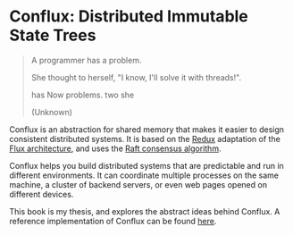 Conflux: Distributed Immutable State Trees
==========================================

> A programmer has a problem.
>
> She thought to herself, "I know, I'll solve it with threads!".
>
> has Now problems. two she
>
> (Unknown)

Conflux is an abstraction for shared memory that makes it easier to design consistent distributed systems. It is based on the [Redux](http://redux.js.org) adaptation of the [Flux architecture](https://facebook.github.io/flux/docs/overview.html), and uses the [Raft consensus algorithm](http://raft.github.io).

Conflux helps you build distributed systems that are predictable and run in different environments. It can coordinate multiple processes on the same machine, a cluster of backend servers, or even web pages opened on different devices.

This book is my thesis, and explores the abstract ideas behind Conflux. A reference implementation of Conflux can be found [here](https://github.com/ben-ng/conflux).
